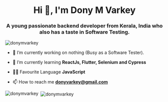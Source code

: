 <h1 align="center">Hi 👋, I'm Dony M Varkey</h1>
<h3 align="center">A young passionate backend developer from Kerala, India who also has a taste in Software Testing.</h3>

<p align="left"> <img src="https://komarev.com/ghpvc/?username=donymvarkey" alt="donymvarkey" /> </p>

- 🔭 I’m currently working on nothing (Busy as a Software Tester).

- 🌱 I’m currently learning **ReactJs, Flutter, Selenium and Cypress**

- 👨‍💻 Favourite Language **JavaScript**

- 📫 How to reach me **donyvarkey@gmail.com**

<p align="left">

</p>


<p><img align="left" src="https://github-readme-stats.vercel.app/api/top-langs/?username=donymvarkey&layout=compact" alt="donymvarkey" /></p>

<p>&nbsp;<img align="center" src="https://github-readme-stats.vercel.app/api?username=donymvarkey&show_icons=true" alt="donymvarkey" /></p>

